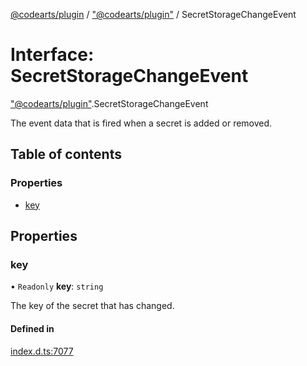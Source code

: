 [@codearts/plugin](../README.md) / ["@codearts/plugin"](../modules/_codearts_plugin_.md) / SecretStorageChangeEvent

# Interface: SecretStorageChangeEvent

["@codearts/plugin"](../modules/_codearts_plugin_.md).SecretStorageChangeEvent

The event data that is fired when a secret is added or removed.

## Table of contents

### Properties

- [key](codearts_plugin_.SecretStorageChangeEvent.md#key)

## Properties

### key

• `Readonly` **key**: `string`

The key of the secret that has changed.

#### Defined in

[index.d.ts:7077](https://github.com/huaweicloud/cloudide-plugin-api/blob/03b481c/index.d.ts#L7077)
